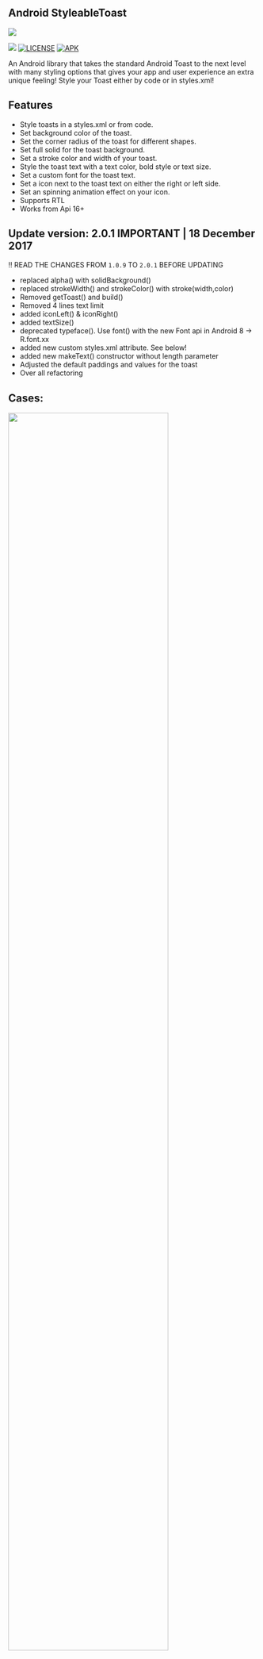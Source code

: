 ## Android StyleableToast

<img src="https://img.shields.io/badge/API-16%2B-brightgreen.svg?style=flat">

![](https://img.shields.io/badge/API-16%2B-brightgreen.svg?style=flat)
[![LICENSE](https://img.shields.io/badge/License-Apache--2.0-brightgreen.svg)](https://github.com/Muddz/StyleableToast/blob/master/LICENSE)
[![APK](https://img.shields.io/badge/APK-Demo-brightgreen.svg)](https://github.com/Muddz/StyleableToast/raw/master/demo.apk)

An Android library that takes the standard Android Toast to the next level with many styling options that gives your app and user experience an extra unique feeling! Style your Toast either by code or in styles.xml!


## Features

- Style toasts in a styles.xml or from code.
- Set background color of the toast.
- Set the corner radius of the toast for different shapes.
- Set full solid for the toast background.
- Set a stroke color and width of your toast.
- Style the toast text with a text color, bold style or text size.
- Set a custom font for the toast text.
- Set a icon next to the toast text on either the right or left side.
- Set an spinning animation effect on your icon.
- Supports RTL
- Works from Api 16+


## Update version: 2.0.1  **IMPORTANT** |  18 December 2017

!! READ THE CHANGES FROM `1.0.9` TO `2.0.1` BEFORE UPDATING
- replaced alpha() with solidBackground()
- replaced strokeWidth() and strokeColor() with stroke(width,color)
- Removed getToast() and build()
- Removed 4 lines text limit
- added iconLeft() & iconRight()
- added textSize()
- deprecated typeface(). Use font() with the new Font api in Android 8 -> R.font.xx
- added new custom styles.xml attribute. See below!
- added new makeText() constructor without length parameter
- Adjusted the default paddings and values for the toast
- Over all refactoring

## Cases:

<img src="https://github.com/Muddz/StyleableToast/blob/master/cases.png" width="80%">


## Style a toast from styles.xml

1) Define your styles. All available attributes:
```xml
        <item name="textBold">true</item>
        <item name="textColor">#fff</item>
        <item name="textFont">@fonts/dosier</item>
        <item name="textSize">14sp</item>
        <item name="colorBackground">#fff</item>
        <item name="solidBackground">true</item>
        <item name="strokeWidth">3dp</item>     API 21+
        <item name="strokeColor">#fff</item>    API 21+
        <item name="iconLeft">@drawable/ic</item>
        <item name="iconRight">@drawable/ic</item>
        <item name="length">LONG</item>         ENUM: LONG | SHORT
        <item name="cornerRadius">5dp</item>
```

2) Pass your style in the static constructor and call show(); and you're done!

```java
    StyleableToast.makeText(context, "Hello World!", R.style.mytoast).show();
```

## With Builder pattern:
```java
        new StyleableToast
                .Builder(context)
                .text("Hello world!")
                .textColor(Color.WHITE)
                .backgroundColor(Color.BLUE)
                .show();
```

    
## Installation

Add the depedency in your `build.gradle`
```groovy
dependencies {
    implementation 'com.muddzdev:styleabletoast:2.0.1'   
}
```

## License

    Copyright 2017 Muddii Walid (Muddz)

    Licensed under the Apache License, Version 2.0 (the "License");
    you may not use this file except in compliance with the License.
    You may obtain a copy of the License at

       http://www.apache.org/licenses/LICENSE-2.0

    Unless required by applicable law or agreed to in writing, software
    distributed under the License is distributed on an "AS IS" BASIS,
    WITHOUT WARRANTIES OR CONDITIONS OF ANY KIND, either express or implied.
    See the License for the specific language governing permissions and
    limitations under the License.

